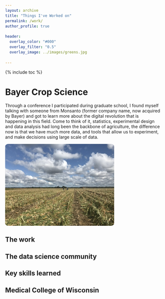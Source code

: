 ```yaml
---
layout: archive
title: "Things I've Worked on"
permalink: /work/
author_profile: true

header:
  overlay_color: "#000"
  overlay_filter: "0.5"
  overlay_image: ../images/greens.jpg

---
```

<style>
img {
  border-radius: 3%;
}
</style>
{% include toc %}

# Bayer Crop Science

Through a conference I participated during graduate school, I found myself talking with someone from Monsanto (former company name, now acquired by Bayer) and got to learn more about the digital revolution that is happening in this field. Come to think of it, statistics, experimental design and data analysis had long been the backbone of agriculture, the difference now is that we have much more data, and tools that allow us to experiment, and make decisions using large scale of data.


<img src="../images/corn_field.jpg" width="70%">

## The work

## The data science community

## Key skills learned


## Medical College of Wisconsin
